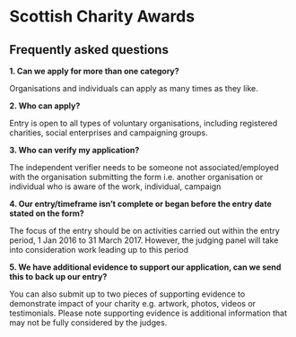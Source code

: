 # Scottish Charity Awards

## Frequently asked questions

**1. Can we apply for more than one category?**

Organisations and individuals can apply as many times as they like.

**2. Who can apply?**

Entry is open to all types of voluntary organisations, including registered charities, social enterprises and campaigning groups.

**3. Who can verify my application?**

The independent verifier needs to be someone not associated/employed with the organisation submitting the form i.e. another organisation or individual who is aware of the work, individual, campaign

**4. Our entry/timeframe isn’t complete or began before the entry date stated on the form?**

The focus of the entry should be on activities carried out within the entry period, 1 Jan 2016 to 31 March 2017. However, the judging panel will take into consideration work leading up to this period

**5. We have additional evidence to support our application, can we send this to back up our entry?**

You can also submit up to two pieces of supporting evidence to demonstrate impact of your charity e.g. artwork, photos, videos or testimonials. Please note supporting evidence is additional information that may not be fully considered by the judges.
